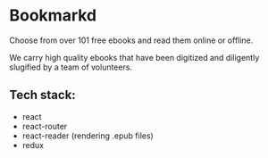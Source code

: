 # Bookmarkd

Choose from over 101 free ebooks and read them online or offline.

We carry high quality ebooks that have been digitized and diligently slugified by a team of volunteers.

## Tech stack:

- react
- react-router
- react-reader (rendering .epub files)
- redux
